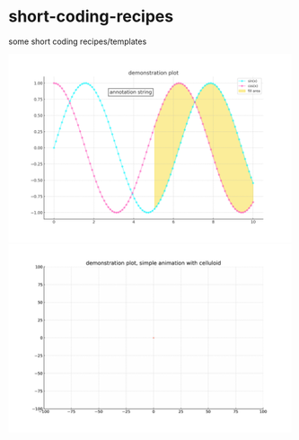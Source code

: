 # short-coding-recipes

some short coding recipes/templates

![Screenshot](matplotlib_basic_recipes/plots/matplotlib_basic.png)
![Screenshot](matplotlib_basic_recipes/plots/matplotlib_basic_animation.gif)